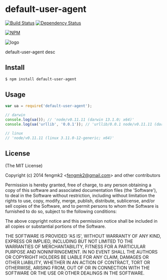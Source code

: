 default-user-agent
=======

[![Build Status](https://secure.travis-ci.org/fengmk2/default-user-agent.png)](http://travis-ci.org/fengmk2/default-user-agent) [![Dependency Status](https://gemnasium.com/fengmk2/default-user-agent.png)](https://gemnasium.com/fengmk2/default-user-agent)

[![NPM](https://nodei.co/npm/default-user-agent.png?downloads=true&stars=true)](https://nodei.co/npm/default-user-agent/)

![logo](https://raw.github.com/fengmk2/default-user-agent/master/logo.png)

default-user-agent desc

## Install

```bash
$ npm install default-user-agent
```

## Usage

```js
var ua = require('default-user-agent');

// darwin
console.log(ua()); // 'node/v0.11.11 (darwin 13.1.0; x64)'
console.log(ua('urllib', '0.0.1')); // 'urllib/0.0.1 node/v0.11.11 (darwin 13.1.0; x64)'

// linux
// 'node/v0.11.11 (linux 3.11.0-12-generic; x64)'
```

## License

(The MIT License)

Copyright (c) 2014 fengmk2 &lt;fengmk2@gmail.com&gt; and other contributors

Permission is hereby granted, free of charge, to any person obtaining
a copy of this software and associated documentation files (the
'Software'), to deal in the Software without restriction, including
without limitation the rights to use, copy, modify, merge, publish,
distribute, sublicense, and/or sell copies of the Software, and to
permit persons to whom the Software is furnished to do so, subject to
the following conditions:

The above copyright notice and this permission notice shall be
included in all copies or substantial portions of the Software.

THE SOFTWARE IS PROVIDED 'AS IS', WITHOUT WARRANTY OF ANY KIND,
EXPRESS OR IMPLIED, INCLUDING BUT NOT LIMITED TO THE WARRANTIES OF
MERCHANTABILITY, FITNESS FOR A PARTICULAR PURPOSE AND NONINFRINGEMENT.
IN NO EVENT SHALL THE AUTHORS OR COPYRIGHT HOLDERS BE LIABLE FOR ANY
CLAIM, DAMAGES OR OTHER LIABILITY, WHETHER IN AN ACTION OF CONTRACT,
TORT OR OTHERWISE, ARISING FROM, OUT OF OR IN CONNECTION WITH THE
SOFTWARE OR THE USE OR OTHER DEALINGS IN THE SOFTWARE.
